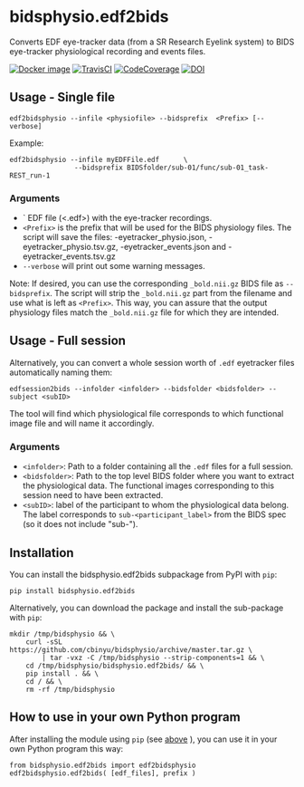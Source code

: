 # bidsphysio.edf2bids
Converts EDF eye-tracker data (from a SR Research Eyelink system) to BIDS eye-tracker physiological recording and events files.

[![Docker image](https://img.shields.io/badge/docker-cbinyu/bidsphysio:latest-brightgreen.svg?logo=docker&style=flat)](https://hub.docker.com/r/cbinyu/bidsphysio/tags/)
[![TravisCI](https://travis-ci.com/cbinyu/bidsphysio.svg?branch=master)](https://travis-ci.com/cbinyu/bidsphysio)
[![CodeCoverage](https://codecov.io/gh/cbinyu/bidsphysio/branch/master/graph/badge.svg)](https://codecov.io/gh/cbinyu/bidsphysio)
[![DOI](https://zenodo.org/badge/239006399.svg)](https://zenodo.org/badge/latestdoi/239006399)

## Usage - Single file
```
edf2bidsphysio --infile <physiofile> --bidsprefix  <Prefix> [--verbose]
```

Example:
```
edf2bidsphysio --infile myEDFFile.edf      \
                --bidsprefix BIDSfolder/sub-01/func/sub-01_task-REST_run-1
```

### Arguments
 * `<physiofile> EDF file (<.edf>) with the eye-tracker recordings.
 * `<Prefix>` is the prefix that will be used for the BIDS physiology files. The script will save the files: <Prefix>-eyetracker_physio.json, <Prefix>-eyetracker_physio.tsv.gz, <Prefix>-eyetracker_events.json and <Prefix>-eyetracker_events.tsv.gz
 * `--verbose` will print out some warning messages.

Note: If desired, you can use the corresponding `_bold.nii.gz` BIDS file as `--bidsprefix`. The script will strip the `_bold.nii.gz` part from the filename and use what is left as `<Prefix>`. This way, you can assure that the output physiology files match the `_bold.nii.gz` file for which they are intended.

## Usage - Full session

Alternatively, you can convert a whole session worth of `.edf` eyetracker files automatically naming them:
```
edfsession2bids --infolder <infolder> --bidsfolder <bidsfolder> --subject <subID>
```

The tool will find which physiological file corresponds to which functional image file and will name it accordingly.


### Arguments

 * `<infolder>`: Path to a folder containing all the `.edf` files for a full session.
 * `<bidsfolder>`: Path to the top level BIDS folder where you want to extract the physiological data.
 The functional images corresponding to this session need to have been extracted.
 * `<subID>`: label of the participant to whom the physiological data belong. The label corresponds to `sub-<participant_label>` from the BIDS spec (so it does not include "sub-").  

## Installation
You can install the bidsphysio.edf2bids subpackage from PyPI with `pip`:

```
pip install bidsphysio.edf2bids
```

Alternatively, you can download the package and install the sub-package with `pip`:
```
mkdir /tmp/bidsphysio && \
    curl -sSL https://github.com/cbinyu/bidsphysio/archive/master.tar.gz \
        | tar -vxz -C /tmp/bidsphysio --strip-components=1 && \
    cd /tmp/bidsphysio/bidsphysio.edf2bids/ && \
    pip install . && \
    cd / && \
    rm -rf /tmp/bidsphysio
```

## How to use in your own Python program
After installing the module using `pip` (see [above](#installation "Installation") ), you can use it in your own Python program this way:
```
from bidsphysio.edf2bids import edf2bidsphysio
edf2bidsphysio.edf2bids( [edf_files], prefix )
```



